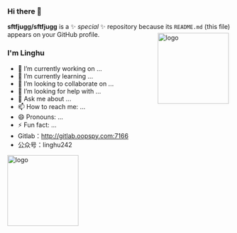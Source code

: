 ### Hi there 👋

**sftfjugg/sftfjugg** is a ✨ _special_ ✨ repository because its `README.md` (this file) appears on your GitHub profile.
<img src="https://github-readme-stats.vercel.app/api?username=sftfjugg&show_icons=true" alt="logo" height="160" align="right" style="margin: 5px; margin-bottom: 20px;" />
### I'm Linghu
- 🔭 I’m currently working on ...
- 🌱 I’m currently learning ...
- 👯 I’m looking to collaborate on ...
- 🤔 I’m looking for help with ...
- 💬 Ask me about ...
- 📫 How to reach me: ...
- 😄 Pronouns: ...
- ⚡ Fun fact: ...
- Gitlab：http://gitlab.oopspy.com:7166
- 公众号：linghu242
<img src="https://github-profile-trophy.vercel.app/?username=sftfjugg&theme=flat&column=7" alt="logo" height="160" align="center" style="margin: auto; margin-bottom: 20px;" />
